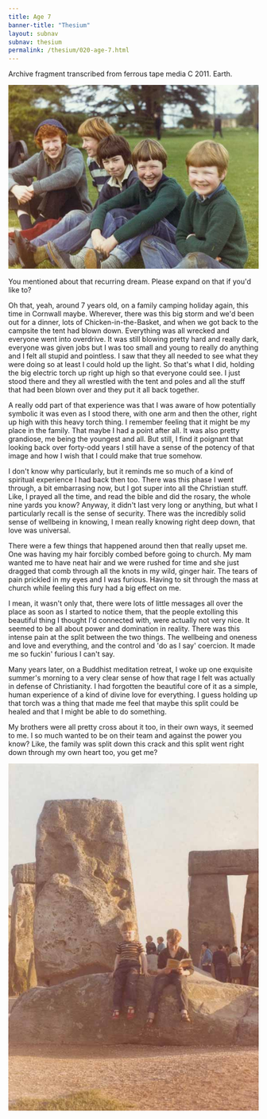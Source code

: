 ```yaml
---
title: Age 7
banner-title: "Thesium" 
layout: subnav 
subnav: thesium 
permalink: /thesium/020-age-7.html
---
```


<div class="data">
Archive fragment transcribed from ferrous tape media C 2011. Earth.
</div>

![the 5](/assets/images/bio/the5_fairoak_aug72.jpg)

<div class="speech">
You mentioned about that recurring dream. Please expand on that if you'd like
to?

Oh that, yeah, around 7 years old, on a family camping holiday again, this time
in Cornwall maybe. Wherever, there was this big storm and we'd been out for a
dinner, lots of Chicken-in-the-Basket, and when we got back to the campsite the
tent had blown down. Everything was all wrecked and everyone went into
overdrive. It was still blowing pretty hard and really dark, everyone was given
jobs but I was too small and young to really do anything and I felt all stupid
and pointless. I saw that they all needed to see what they were doing so at
least I could hold up the light. So that's what I did, holding the big electric
torch up right up high so that everyone could see. I just stood there and they
all wrestled with the tent and poles and all the stuff that had been blown over
and they put it all back together.  

A really odd part of that experience was that I was aware of how potentially
symbolic it was even as I stood there, with one arm and then the other, right
up high with this heavy torch thing. I remember feeling that it might be my
place in the family. That maybe I had a point after all. It was also pretty
grandiose, me being the youngest and all. But still, I find it poignant that
looking back over forty-odd years I still have a sense of the potency of that
image and how I wish that I could make that true somehow.  

I don't know why particularly, but it reminds me so much of a kind of spiritual
experience I had back then too. There was this phase I went through, a bit
embarrasing now, but I got super into all the Christian stuff. Like, I prayed
all the time, and read the bible and did the rosary, the whole nine yards you
know? Anyway, it didn't last very long or anything, but what I particularly
recall is the sense of security. There was the incredibly solid sense of
wellbeing in knowing, I mean really knowing right deep down, that love was
universal.  

There were a few things that happened around then that really upset me. One was
having my hair forcibly combed before going to church. My mam wanted me to have
neat hair and we were rushed for time and she just dragged that comb through
all the knots in my wild, ginger hair. The tears of pain prickled in my eyes
and I was furious. Having to sit through the mass at church while feeling this
fury had a big effect on me. 

I mean, it wasn't only that, there were lots of little messages all over the
place as soon as I started to notice them, that the people extolling this
beautiful thing I thought I'd connected with, were actually not very nice. It
seemed to be all about power and domination in reality. There was this intense
pain at the split between the two things. The wellbeing and oneness and love
and everything, and the control and 'do as I say' coercion. It made me so
fuckin' furious I can't say. 

Many years later, on a Buddhist meditation retreat, I woke up one exquisite
summer's morning to a very clear sense of how that rage I felt was actually in
defense of Christianity. I had forgotten the beautiful core of it as a simple,
human experience of a kind of divine love for everything. I guess holding up
that torch was a thing that made me feel that maybe this split could be healed
and that I might be able to do something. 

My brothers were all pretty cross about it too, in their own ways, it seemed to
me. I so much wanted to be on their team and against the power you know? Like,
the family was split down this crack and this split went right down through my
own heart too, you get me?
</div>

![Hughie & Jem at Stonehenge](/assets/images/bio/h_j_stonehenge69.jpg)
